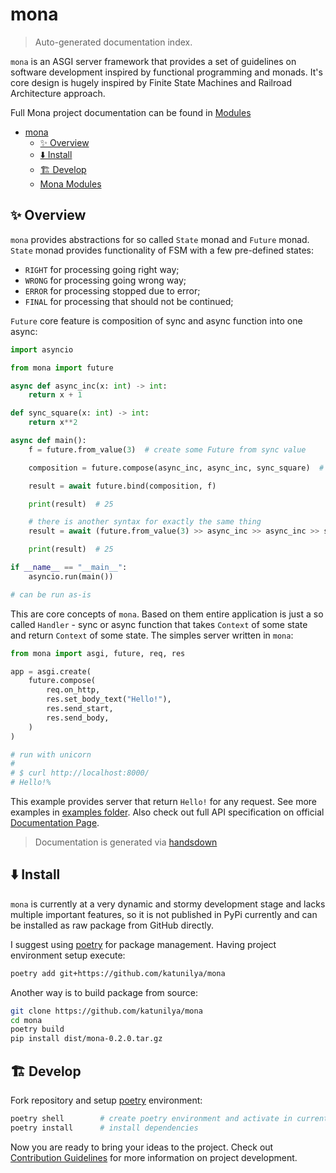 # mona

> Auto-generated documentation index.

`mona` is an ASGI server framework that provides a set of guidelines on software
development inspired by functional programming and monads. It's core design is
hugely inspired by Finite State Machines and Railroad Architecture approach.

Full Mona project documentation can be found in [Modules](MODULES.md#mona-modules)

- [mona](#mona)
    - [✨ Overview](#-overview)
    - [⬇️ Install](#-install)
    - [🏗️ Develop](#-develop)
  - [Mona Modules](MODULES.md#mona-modules)

## ✨ Overview

`mona` provides abstractions for so called `State` monad and `Future` monad.
`State` monad provides functionality of FSM with a few pre-defined states:

- `RIGHT` for processing going right way;
- `WRONG` for processing going wrong way;
- `ERROR` for processing stopped due to error;
- `FINAL` for processing that should not be continued;

`Future` core feature is composition of sync and async function into one async:

```python
import asyncio

from mona import future

async def async_inc(x: int) -> int:
    return x + 1

def sync_square(x: int) -> int:
    return x**2

async def main():
    f = future.from_value(3)  # create some Future from sync value

    composition = future.compose(async_inc, async_inc, sync_square)  # (x + 1 + 1)^2

    result = await future.bind(composition, f)

    print(result)  # 25

    # there is another syntax for exactly the same thing
    result = await (future.from_value(3) >> async_inc >> async_inc >> sync_square)

    print(result)  # 25

if __name__ == "__main__":
    asyncio.run(main())

# can be run as-is
```

This are core concepts of `mona`. Based on them entire application is just a so
called `Handler` - sync or async function that takes `Context` of some state and
return `Context` of some state. The simples server written in `mona`:

```python
from mona import asgi, future, req, res

app = asgi.create(
    future.compose(
        req.on_http,
        res.set_body_text("Hello!"),
        res.send_start,
        res.send_body,
    )
)

# run with unicorn
# 
# $ curl http://localhost:8000/
# Hello!%
```

This example provides server that return `Hello!` for any request. See more
examples in [examples folder](/examples/). Also check out full API specification
on official [Documentation Page](https://katunilya.github.io/mona/).

> Documentation is generated via [handsdown](https://github.com/vemel/handsdown)

## ⬇️ Install

`mona` is currently at a very dynamic and stormy development stage and lacks
multiple important features, so it is not published in PyPi currently and can be
installed as raw package from GitHub directly.

I suggest using [poetry](https://github.com/python-poetry/poetry) for package
management. Having project environment setup execute:

```sh
poetry add git+https://github.com/katunilya/mona
```

Another way is to build package from source:

```sh
git clone https://github.com/katunilya/mona
cd mona
poetry build
pip install dist/mona-0.2.0.tar.gz
```

## 🏗️ Develop

Fork repository and setup [poetry](https://github.com/python-poetry/poetry)
environment:

```sh
poetry shell        # create poetry environment and activate in current shell
poetry install      # install dependencies
```

Now you are ready to bring your ideas to the project. Check out
[Contribution Guidelines](/CONTRIBUTING.md) for more information on project
development.
